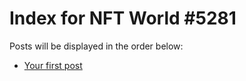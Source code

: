 # Index for NFT World #5281
Posts will be displayed in the order below:

- [Your first post](./001-first.md)

